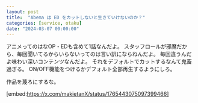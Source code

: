 ```yaml
---
layout: post
title:  "Abema は ED をカットしないと生きていけないのか？"
categories: [service, otaku]
date: "2024-03-07 00:00:00"
---
```


アニメってのはなOP・EDも含めて1話なんだよ。
スタッフロールが邪魔だから、毎回聞いてるからいらないってのは言い訳にならねんだよ。
毎回違うんだよ味わい深いコンテンツなんだよ。
それをデフォルトでカットするなんて鬼畜過ぎる。
ON/OFF機能をつけるかデフォルト全部再生するようにしろ。

作品を蔑ろにするな。

[embed:https://x.com/makietanX/status/1765443075097399466]